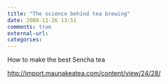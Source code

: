 ```yaml
---
title: "The science behind tea brewing"
date: 2008-11-26 13:51
comments: true
external-url:
categories:
---
```

How to make the best Sencha tea

<http://import.maunakeatea.com/content/view/24/28/>
